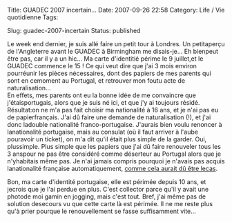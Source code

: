 Title: GUADEC 2007 incertain...
Date: 2007-09-26 22:58
Category: Life / Vie quotidienne
Tags: <?xml version="1.0" encoding="utf-8"?>

Slug: guadec-2007-incertain
Status: published

Le week end dernier, je suis allé faire un petit tour à Londres. Un petitaperçu de l'Angleterre avant le GUADEC à Birmingham me disais-je... Eh bienpeut être pas, car il y a un hic... Ma carte d'identitié périme le 9 juillet,et le GUADEC commence le 15 ! Ce qui veut dire que j'ai 3 mois environ pourréunir les pièces nécessaires, dont des papiers de mes parents qui sont en cemoment au Portugal, et retrouver mon foutu acte de naturalisation...  
En effets, mes parents ont eu la bonne idée de me convaincre que j'étaisportugais, alors que je suis né ici, et que j'y ai toujours résidé. Résultat:on ne m'a pas fait choisir ma nationalité à 16 ans, et je n'ai pas eu de papierfrançais. J'ai dû faire une demande de naturalisation (!), et j'ai donc ladouble nationalité franco-portugaise. J'aurais bien voulu renoncer à lanationalité portugaise, mais au consulat (où il faut arriver à l'aube pouravoir un ticket), on m'a dit qu'il était plus simple de la garder. Oui, plussimple. Plus simple que les papiers que j'ai dû faire renouveler tous les 3 anspour ne pas être considéré comme déserteur au Portugal alors que je n'yhabitais même pas. Je n'ai jamais compris pourquoi je n'avais pas acquis lanationalité française automatiquement, [comme cela aurait dû être lecas](\%22http://sos-net.eu.org/etrangers/fiche9.htm\%22).  
  
Bon, ma carte d'identité portugaise, elle est périmée depuis 10 ans, et jecrois que je l'ai perdue en plus. C'est collector parce qu'il y avait une photode moi gamin en jogging, mais c'est tout. Bref, j'ai même pas de solution desecours vu que cette carte là est périmée. Il ne me reste plus qu'à prier pourque le renouvellement se fasse suffisamment vite...
